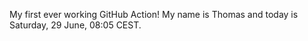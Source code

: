 My first ever working GitHub Action!
My name is Thomas and today is Saturday, 29 June, 08:05 CEST. 
